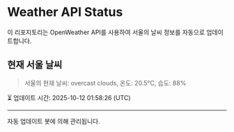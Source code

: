 
# Weather API Status

이 리포지토리는 OpenWeather API를 사용하여 서울의 날씨 정보를 자동으로 업데이트합니다.

## 현재 서울 날씨
> 서울의 현재 날씨: overcast clouds, 온도: 20.5°C, 습도: 88%

⏳ 업데이트 시간: 2025-10-12 01:58:26 (UTC)

---
자동 업데이트 봇에 의해 관리됩니다.
